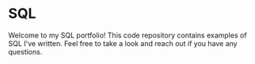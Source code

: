 # SQL
Welcome to my SQL portfolio! This code repository contains examples of SQL I've written. Feel free to take a look and reach out if you have any questions.
